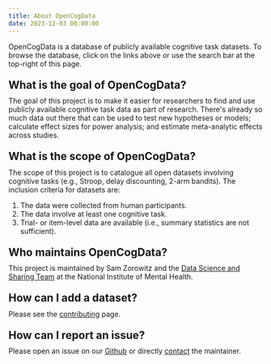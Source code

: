 ```yaml
---
title: About OpenCogData
date: 2023-12-03 00:00:00
---
```


OpenCogData is a database of publicly available cognitive task datasets. To browse the database, click on the links above or use the search bar at the top-right of this page.

<h2 style="margin: 1em 0em 0.5em 0em">What is the goal of OpenCogData?</h2>
The goal of this project is to make it easier for researchers to find and use publicly available cognitive task data as part of research. There's already so much data out there that can be used to test new hypotheses or models; calculate effect sizes for power analysis; and estimate meta-analytic effects across studies.

<h2 style="margin: 1em 0em 0.5em 0em">What is the scope of OpenCogData?</h2>
The scope of this project is to catalogue all open datasets involving cognitive tasks (e.g., Stroop, delay discounting, 2-arm bandits). The inclusion criteria for datasets are:

1. The data were collected from human participants.
2. The data involve at least one cognitive task.
3. Trial- or item-level data are available (i.e., summary statistics are not sufficient).

<h2 style="margin: 1em 0em 0.5em 0em">Who maintains OpenCogData?</h2>
This project is maintained by Sam Zorowitz and the <a href="https://cmn.nimh.nih.gov/dsst" target="_blank">Data Science and Sharing Team</a> at the National Institute of Mental Health.

<h2 style="margin: 1em 0em 0.5em 0em">How can I add a dataset?</h2>
Please see the <a href="../contribute">contributing</a> page.

<h2 style="margin: 1em 0em 0.5em 0em">How can I report an issue?</h2>
Please open an issue on our <a href="https://www.github.com/nimh-dsst/OpenCogData/issues/new" target="_blank">Github</a> or directly <a href="mailto:sam.zorowitz@nih.gov">contact</a> the maintainer.
